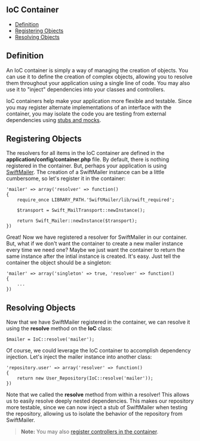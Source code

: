 ## IoC Container

- [Definition](/docs/start/ioc#definition)
- [Registering Objects](/docs/start/ioc#register)
- [Resolving Objects](/docs/start/ioc#resolve)

<a name="definition"></a>
## Definition

An IoC container is simply a way of managing the creation of objects. You can use it to define the creation of complex objects, allowing you to resolve them throughout your application using a single line of code. You may also use it to "inject" dependencies into your classes and controllers.

IoC containers help make your application more flexible and testable. Since you may register alternate implementations of an interface with the container, you may isolate the code you are testing from external dependencies using [stubs and mocks](http://martinfowler.com/articles/mocksArentStubs.html).

<a name="register"></a>
## Registering Objects

The resolvers for all items in the IoC container are defined in the **application/config/container.php** file. By default, there is nothing registered in the container. But, perhaps your application is using [SwiftMailer](http://swiftmailer.org/). The creation of a SwiftMailer instance can be a little cumbersome, so let's register it in the container:

	'mailer' => array('resolver' => function()
	{
		require_once LIBRARY_PATH.'SwiftMailer/lib/swift_required';

		$transport = Swift_MailTransport::newInstance();

		return Swift_Mailer::newInstance($transport);
	})

Great! Now we have registered a resolver for SwiftMailer in our container. But, what if we don't want the container to create a new mailer instance every time we need one? Maybe we just want the container to return the same instance after the intial instance is created. It's easy. Just tell the container the object should be a singleton:

	'mailer' => array('singleton' => true, 'resolver' => function()
	{
		...
	})

<a name="resolve"></a>
## Resolving Objects

Now that we have SwiftMailer registered in the container, we can resolve it using the **resolve** method on the **IoC** class:

	$mailer = IoC::resolve('mailer');

Of course, we could leverage the IoC container to accomplish dependency injection. Let's inject the mailer instance into another class:

	'repository.user' => array('resolver' => function()
	{
		return new User_Repository(IoC::resolve('mailer'));
	})

Note that we called the **resolve** method from within a resolver! This allows us to easily resolve deeply nested dependencies. This makes our repository more testable, since we can now inject a stub of SwiftMailer when testing the repository, allowing us to isolate the behavior of the repository from SwiftMailer.

> **Note:** You may also [register controllers in the container](/docs/start/controllers#di).